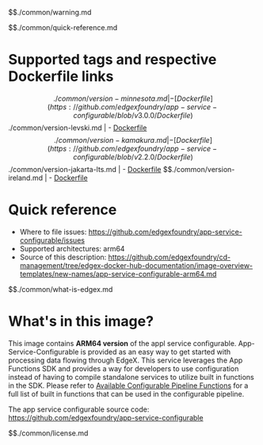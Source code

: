 $$./common/warning.md

$$./common/quick-reference.md

# Supported tags and respective Dockerfile links

$$./common/version-minnesota.md |
        - [Dockerfile](https://github.com/edgexfoundry/app-service-configurable/blob/v3.0.0/Dockerfile)
$$./common/version-levski.md |
        - [Dockerfile](https://github.com/edgexfoundry/app-service-configurable/blob/v2.3.0/Dockerfile)
$$./common/version-kamakura.md |
        - [Dockerfile](https://github.com/edgexfoundry/app-service-configurable/blob/v2.2.0/Dockerfile)
$$./common/version-jakarta-lts.md |
        - [Dockerfile](https://github.com/edgexfoundry/app-service-configurable/blob/v2.1.0/Dockerfile)
$$./common/version-ireland.md |
        - [Dockerfile](https://github.com/edgexfoundry/app-service-configurable/blob/v2.0.0/Dockerfile)

# Quick reference

- Where to file issues: https://github.com/edgexfoundry/app-service-configurable/issues
- Supported architectures: arm64
- Source of this description: https://github.com/edgexfoundry/cd-management/tree/edgex-docker-hub-documentation/image-overview-templates/new-names/app-service-configurable-arm64.md

$$./common/what-is-edgex.md

# What's in this image?

This image contains **ARM64 version** of the appl service configurable. App-Service-Configurable is provided as an easy way to get started with processing data flowing through EdgeX. This service leverages the App Functions SDK and provides a way for developers to use configuration instead of having to compile standalone services to utilize built in functions in the SDK. Please refer to [Available Configurable Pipeline Functions](https://docs.edgexfoundry.org/2.0/microservices/application/AppServiceConfigurable/#available-configurable-pipeline-functions) for a full list of built in functions that can be used in the configurable pipeline.

The app service configurable source code: <https://github.com/edgexfoundry/app-service-configurable>

$$./common/license.md
